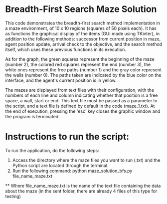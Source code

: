 # Breadth-First Search Maze Solution

This code demonstrates the breadth-first search method implementation in a
maze environment, of 10 x 10 regions (squares of 50 pixels each). It has as functions the graphical display 
of the items (GUI made using TKinter), in addition to the following methods:
successor from current position in maze, agent position update, arrival check
to the objective, and the search method itself, which uses these previous functions in its execution.

As for the graph, the green squares represent the beginning of the maze (number 2), the colored red squares
represent the end (number 3), the white ones represent the free paths (number 1) and the
gray color represent the walls (number 0). The paths taken are indicated by the blue color on the interface,
and the agent's current position is in yellow.

The mazes are displayed from text files with their configuration, with the numbers of each line and
column indicating whether that position is a free space, a wall, start or end. This text file must be passed
as a parameter to the script, and a text file is defined by default in the code (maze_1.txt). At the end of execution,
pressing the 'esc' key closes the graphic window and the program is terminated.

# Instructions to run the script:

To run the application, do the following steps:

1) Access the directory where the maze files you want to run (.txt) and the Python script are located through the terminal.
2) Run the following command: python maze_solution_bfs.py file_name_maze.txt

** Where file_name_maze.txt is the name of the text file containing the data about the maze (in the sent folder, there are already 4 files of this type for testing)
